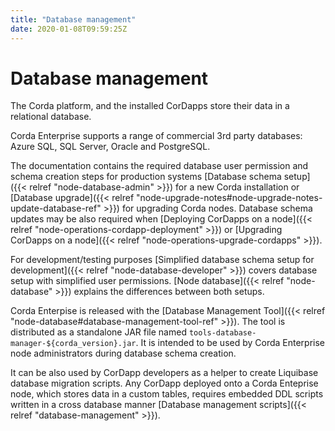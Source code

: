 ```yaml
---
title: "Database management"
date: 2020-01-08T09:59:25Z
---
```



# Database management
The Corda platform, and the installed CorDapps store their data in a relational database.

Corda Enterprise supports a range of commercial 3rd party databases: Azure SQL, SQL Server, Oracle and PostgreSQL.

The documentation contains the required database user permission and schema creation steps
            for production systems [Database schema setup]({{< relref "node-database-admin" >}}) for a new Corda installation
            or [Database upgrade]({{< relref "node-upgrade-notes#node-upgrade-notes-update-database-ref" >}}) for upgrading Corda nodes.
            Database schema updates may be also required when [Deploying CorDapps on a node]({{< relref "node-operations-cordapp-deployment" >}})
            or [Upgrading CorDapps on a node]({{< relref "node-operations-upgrade-cordapps" >}}).

For development/testing purposes [Simplified database schema setup for development]({{< relref "node-database-developer" >}}) covers database setup with simplified user permissions.
            [Node database]({{< relref "node-database" >}}) explains the differences between both setups.

Corda Enterpise is released with the [Database Management Tool]({{< relref "node-database#database-management-tool-ref" >}}).
            The tool is distributed as a standalone JAR file named `tools-database-manager-${corda_version}.jar`.
            It is intended to be used by Corda Enterprise node administrators during database schema creation.

It can be also used by CorDapp developers as a helper to create Liquibase database migration scripts.
            Any CorDapp deployed onto a Corda Enteprise node, which stores data in a custom tables,
            requires embedded DDL scripts written in a cross database manner [Database management scripts]({{< relref "database-management" >}}).


